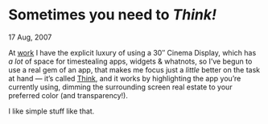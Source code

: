 <data slug="think"></data>

# Sometimes you need to *Think!*

<time datetime="2007-08-17T01:05:32+0200">17 Aug, 2007</time>

At [work][JAPP] I have the explicit luxury of using a 30″ Cinema Display, which has *a lot*
of space for timestealing apps, widgets & whatnots, so I’ve begun to use a real gem
of an app, that makes me focus just a *little* better on the task at hand — it’s called
[Think][THINK], and it works by highlighting the app you’re currently using, dimming the surrounding
screen real estate to your preferred color (and transparency!).

I like simple stuff like that.

[JAPP]: http://japp.dk/
[THINK]: http://freeverse.cachefly.net/Mac/Think/Think.dmg
